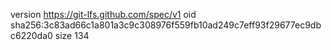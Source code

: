 version https://git-lfs.github.com/spec/v1
oid sha256:3c83ad66c1a801a3c9c308976f559fb10ad249c7eff93f29677ec9dbc6220da0
size 134
